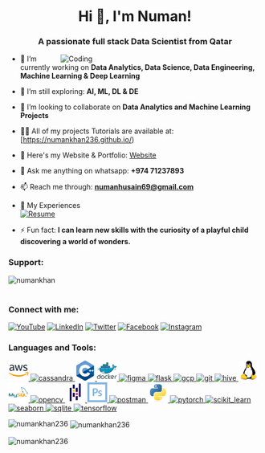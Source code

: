 <h1 align="center">Hi 👋, I'm Numan!</h1>
<h3 align="center">A passionate full stack Data Scientist from Qatar</h3>
<img align="right" alt="Coding" width="400" src="https://cdn.dribbble.com/users/1292677/screenshots/6139167/avento.gif">

- 🔭 I’m currently working on **Data Analytics, Data Science, Data Engineering, Machine Learning & Deep Learning**

- 🌱 I’m still exploring: **AI, ML, DL & DE**

- 👯 I’m looking to collaborate on **Data Analytics and Machine Learning Projects**

- 👨‍💻 All of my projects Tutorials are available at: [https://numankhan236.github.io/)

- 📝 Here's my Website & Portfolio: [Website](https://numankhan236.github.io/)

- 💬 Ask me anything on whatsapp: **+974 71237893**

- 📫 Reach me through: **numanhusain69@gmail.com**

- 📄 My Experiences <br>
      [![Resume](https://img.shields.io/badge/Resume-%23000000.svg?style=for-the-badge&logo=Adobe%20Acrobat%20Reader&logoColor=white)](https://bit.ly/3OqTToc)

- ⚡ Fun fact: **I can learn new skills with the curiosity of a playful child discovering a world of wonders.**

<h3 align="left">Support:</h3>
<p><a href="https://www.buymeacoffee.com/numankhan"> <img align="left" src="https://cdn.buymeacoffee.com/buttons/v2/default-yellow.png" height="50" width="210" alt="numankhan" /></a></p><br><br>

<h3 align="left">Connect with me:</h3>

[![YouTube](https://img.shields.io/badge/YouTube-%23FF0000.svg?style=for-the-badge&logo=YouTube&logoColor=white)](https://www.youtube.com/@nomiaiproduction3754)
[![LinkedIn](https://img.shields.io/badge/LinkedIn-%230077B5.svg?style=for-the-badge&logo=LinkedIn&logoColor=white)](https://www.linkedin.com/in/numan-khan-97ab7a209/)
[![Twitter](https://img.shields.io/badge/Twitter-%231DA1F2.svg?style=for-the-badge&logo=Twitter&logoColor=white)](https://twitter.com/nomikhan03)
[![Facebook](https://img.shields.io/badge/Facebook-%231877F2.svg?style=for-the-badge&logo=Facebook&logoColor=white)](https://web.facebook.com/nomiintelligence/)
[![Instagram](https://img.shields.io/badge/Instagram-%23E4405F.svg?style=for-the-badge&logo=Instagram&logoColor=white)](YOUR_INSTAGRAM_PROFILE_URL)


</p>

<h3 align="left">Languages and Tools:</h3>
<p align="left"> <a href="https://aws.amazon.com" target="_blank" rel="noreferrer"> <img src="https://raw.githubusercontent.com/devicons/devicon/master/icons/amazonwebservices/amazonwebservices-original-wordmark.svg" alt="aws" width="40" height="40"/> </a> <a href="https://cassandra.apache.org/" target="_blank" rel="noreferrer"> <img src="https://www.vectorlogo.zone/logos/apache_cassandra/apache_cassandra-icon.svg" alt="cassandra" width="40" height="40"/> </a> <a href="https://www.w3schools.com/cpp/" target="_blank" rel="noreferrer"> <img src="https://raw.githubusercontent.com/devicons/devicon/master/icons/cplusplus/cplusplus-original.svg" alt="cplusplus" width="40" height="40"/> </a> <a href="https://www.docker.com/" target="_blank" rel="noreferrer"> <img src="https://raw.githubusercontent.com/devicons/devicon/master/icons/docker/docker-original-wordmark.svg" alt="docker" width="40" height="40"/> </a> <a href="https://www.figma.com/" target="_blank" rel="noreferrer"> <img src="https://www.vectorlogo.zone/logos/figma/figma-icon.svg" alt="figma" width="40" height="40"/> </a> <a href="https://flask.palletsprojects.com/" target="_blank" rel="noreferrer"> <img src="https://www.vectorlogo.zone/logos/pocoo_flask/pocoo_flask-icon.svg" alt="flask" width="40" height="40"/> </a> <a href="https://cloud.google.com" target="_blank" rel="noreferrer"> <img src="https://www.vectorlogo.zone/logos/google_cloud/google_cloud-icon.svg" alt="gcp" width="40" height="40"/> </a> <a href="https://git-scm.com/" target="_blank" rel="noreferrer"> <img src="https://www.vectorlogo.zone/logos/git-scm/git-scm-icon.svg" alt="git" width="40" height="40"/> </a> <a href="https://hive.apache.org/" target="_blank" rel="noreferrer"> <img src="https://www.vectorlogo.zone/logos/apache_hive/apache_hive-icon.svg" alt="hive" width="40" height="40"/> </a> <a href="https://www.linux.org/" target="_blank" rel="noreferrer"> <img src="https://raw.githubusercontent.com/devicons/devicon/master/icons/linux/linux-original.svg" alt="linux" width="40" height="40"/> </a> <a href="https://www.mysql.com/" target="_blank" rel="noreferrer"> <img src="https://raw.githubusercontent.com/devicons/devicon/master/icons/mysql/mysql-original-wordmark.svg" alt="mysql" width="40" height="40"/> </a> <a href="https://opencv.org/" target="_blank" rel="noreferrer"> <img src="https://www.vectorlogo.zone/logos/opencv/opencv-icon.svg" alt="opencv" width="40" height="40"/> </a> <a href="https://pandas.pydata.org/" target="_blank" rel="noreferrer"> <img src="https://raw.githubusercontent.com/devicons/devicon/2ae2a900d2f041da66e950e4d48052658d850630/icons/pandas/pandas-original.svg" alt="pandas" width="40" height="40"/> </a> <a href="https://www.photoshop.com/en" target="_blank" rel="noreferrer"> <img src="https://raw.githubusercontent.com/devicons/devicon/master/icons/photoshop/photoshop-line.svg" alt="photoshop" width="40" height="40"/> </a> <a href="https://postman.com" target="_blank" rel="noreferrer"> <img src="https://www.vectorlogo.zone/logos/getpostman/getpostman-icon.svg" alt="postman" width="40" height="40"/> </a> <a href="https://www.python.org" target="_blank" rel="noreferrer"> <img src="https://raw.githubusercontent.com/devicons/devicon/master/icons/python/python-original.svg" alt="python" width="40" height="40"/> </a> <a href="https://pytorch.org/" target="_blank" rel="noreferrer"> <img src="https://www.vectorlogo.zone/logos/pytorch/pytorch-icon.svg" alt="pytorch" width="40" height="40"/> </a> <a href="https://scikit-learn.org/" target="_blank" rel="noreferrer"> <img src="https://upload.wikimedia.org/wikipedia/commons/0/05/Scikit_learn_logo_small.svg" alt="scikit_learn" width="40" height="40"/> </a> <a href="https://seaborn.pydata.org/" target="_blank" rel="noreferrer"> <img src="https://seaborn.pydata.org/_images/logo-mark-lightbg.svg" alt="seaborn" width="40" height="40"/> </a> <a href="https://www.sqlite.org/" target="_blank" rel="noreferrer"> <img src="https://www.vectorlogo.zone/logos/sqlite/sqlite-icon.svg" alt="sqlite" width="40" height="40"/> </a> <a href="https://www.tensorflow.org" target="_blank" rel="noreferrer"> <img src="https://www.vectorlogo.zone/logos/tensorflow/tensorflow-icon.svg" alt="tensorflow" width="40" height="40"/> </a> </p>



<p><img align="left" src="https://github-readme-stats.vercel.app/api/top-langs?username=numankhan236&show_icons=true&locale=en&layout=compact" alt="numankhan236" /></p>

<p>&nbsp;<img align="center" src="https://github-readme-stats.vercel.app/api?username=numankhan236&show_icons=true&locale=en" alt="numankhan236" /></p>

<p><img align="center" src="https://github-readme-streak-stats.herokuapp.com/?user=numankhan236&" alt="numankhan236" /></p>
